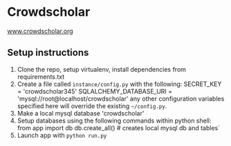 Crowdscholar
============
www.crowdscholar.org

Setup instructions
------------
 1. Clone the repo, setup virtualenv, install dependencies from requirements.txt
 2. Create a file called `instance/config.py` with the following:
        SECRET_KEY = 'crowdscholar345'
        SQLALCHEMY_DATABASE_URI = 'mysql://root@localhost/crowdscholar'
any other configuration variables specified here will override the existing `~/config.py`.
 3. Make a local mysql database 'crowdscholar'
 4. Setup databases using the following commands within python shell:
        from app import db
        db.create_all()  # creates local mysql db and tables`
 5. Launch app with `python run.py`
